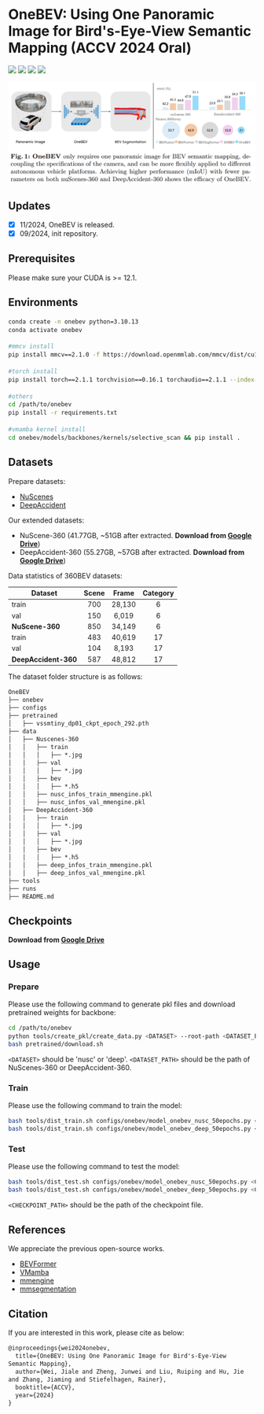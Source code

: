 # OneBEV: Using One Panoramic Image for Bird's-Eye-View Semantic Mapping (ACCV 2024 Oral)
<p>
<a href="https://arxiv.org/pdf/2409.13912">
    <img src="https://img.shields.io/badge/PDF-arXiv-brightgreen" /></a>
<a href="https://pytorch.org/">
    <img src="https://img.shields.io/badge/Framework-PyTorch-orange" /></a>
<a href="https://github.com/open-mmlab/mmsegmentation">
    <img src="https://img.shields.io/badge/Framework-mmsegmentation%201.x-yellowgreen" /></a>
<a href="https://github.com/JialeWei/OneBEV/blob/main/LICENSE">
    <img src="https://img.shields.io/badge/License-MIT-yellow.svg" /></a>
</p>

![OneBEV](OneBEV.png)

## Updates
- [x] 11/2024, OneBEV is released.
- [x] 09/2024, init repository.

## Prerequisites
Please make sure your CUDA is >= 12.1.

## Environments
```bash
conda create -n onebev python=3.10.13
conda activate onebev

#mmcv install
pip install mmcv==2.1.0 -f https://download.openmmlab.com/mmcv/dist/cu121/torch2.1/index.html

#torch install
pip install torch==2.1.1 torchvision==0.16.1 torchaudio==2.1.1 --index-url https://download.pytorch.org/whl/cu121

#others
cd /path/to/onebev
pip install -r requirements.txt

#vmamba kernel install
cd onebev/models/backbones/kernels/selective_scan && pip install .
```
## Datasets
Prepare datasets:
- [NuScenes](https://www.nuscenes.org/nuscenes)
- [DeepAccident](https://deepaccident.github.io/)

Our extended datasets:
- NuScene-360 (41.77GB, ~51GB after extracted. **Download from [Google Drive](https://drive.google.com/drive/folders/1G5IvJO3j_ZdKFCVKu7M6RYQXwrSKDTMU?usp=sharing)**)
- DeepAccident-360 (55.27GB, ~57GB after extracted. **Download from [Google Drive](https://drive.google.com/drive/folders/1G5IvJO3j_ZdKFCVKu7M6RYQXwrSKDTMU?usp=sharing)**)

Data statistics of 360BEV datasets:

| Dataset  | Scene   | Frame | Category |
|-------------------|:---------------:|:----------------:|:-------------------:|
| train    |            700         |       28,130          |          6            |
| val      |            150         |        6,019          |          6            |
| **NuScene-360**   |   850         |       34,149          |          6            |
| train    |        483             |            40,619     |          17           |
| val      |         104            |              8,193    |          17           |
| **DeepAccident-360** |     587     |         48,812       |          17           |

The dataset folder structure is as follows:

```
OneBEV
├── onebev
├── configs
├── pretrained
│   ├── vssmtiny_dp01_ckpt_epoch_292.pth
├── data
│   ├── Nuscenes-360
│   │   ├── train
│   │   │   ├── *.jpg
│   │   ├── val
│   │   │   ├── *.jpg
│   │   ├── bev
│   │   │   ├── *.h5
│   │   ├── nusc_infos_train_mmengine.pkl
│   │   ├── nusc_infos_val_mmengine.pkl
│   ├── DeepAccident-360
│   │   ├── train
│   │   │   ├── *.jpg
│   │   ├── val
│   │   │   ├── *.jpg
│   │   ├── bev
│   │   │   ├── *.h5
│   │   ├── deep_infos_train_mmengine.pkl
│   │   ├── deep_infos_val_mmengine.pkl
├── tools
├── runs
├── README.md
```
## Checkpoints

**Download from [Google Drive](https://drive.google.com/drive/folders/1G5IvJO3j_ZdKFCVKu7M6RYQXwrSKDTMU?usp=sharing)**

## Usage

### Prepare
Please use the following command to generate pkl files and download pretrained weights for backbone:
```bash
cd /path/to/onebev
python tools/create_pkl/create_data.py <DATASET> --root-path <DATASET_PATH> --version trainval
bash pretrained/download.sh
```
`<DATASET>` should be 'nusc' or 'deep'.
`<DATASET_PATH>` should be the path of NuScenes-360 or DeepAccident-360.

### Train

Please use the following command to train the model:

```bash
bash tools/dist_train.sh configs/onebev/model_onebev_nusc_50epochs.py <GPU_NUM>
bash tools/dist_train.sh configs/onebev/model_onebev_deep_50epochs.py <GPU_NUM>
```

### Test

Please use the following command to test the model:

```bash
bash tools/dist_test.sh configs/onebev/model_onebev_nusc_50epochs.py <CHECKPOINT_PATH> <GPU_NUM>
bash tools/dist_test.sh configs/onebev/model_onebev_deep_50epochs.py <CHECKPOINT_PATH> <GPU_NUM>
```

`<CHECKPOINT_PATH>` should be the path of the checkpoint file.

## References
We appreciate the previous open-source works.
- [BEVFormer](https://github.com/fundamentalvision/BEVFormer)
- [VMamba](https://github.com/MzeroMiko/VMamba)
- [mmengine](https://github.com/open-mmlab/mmengine)
- [mmsegmentation](https://github.com/open-mmlab/mmsegmentation)

## Citation
If you are interested in this work, please cite as below:

```text
@inproceedings{wei2024onebev,
  title={OneBEV: Using One Panoramic Image for Bird's-Eye-View Semantic Mapping},
  author={Wei, Jiale and Zheng, Junwei and Liu, Ruiping and Hu, Jie and Zhang, Jiaming and Stiefelhagen, Rainer},
  booktitle={ACCV},
  year={2024}
}
```
